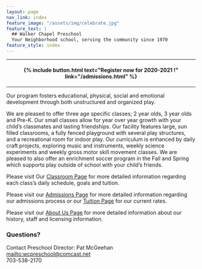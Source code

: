 ```yaml
---
layout: page
nav_link: index
feature_image: "/assets/img/celebrate.jpg"
feature_text: |
  ## Walker Chapel Preschool
  Your Neighborhood school, serving the community since 1970
feature_style: index
---
```


---

#### <center> {% include button.html text="Register now for 2020-2021 !" link="/admissions.html" %} 

---

Our program fosters educational, physical, social and emotional development through both unstructured and organized play.

We are pleased to offer three age specific classes; 2 year olds, 3 year olds and Pre-K.  Our small classes allow for year over year growth with your child’s classmates and lasting friendships.  Our facility features large, sun filled classrooms, a fully fenced playground with several play structures, and a recreational room for indoor play.  Our curriculum is enhanced by daily craft projects, exploring music and instruments, weekly science experiments and weekly gross motor skill movement classes.  We are pleased to also offer an enrichment soccer program in the Fall and Spring which supports play outside of school with your child’s friends.

Please visit Our [Classroom Page](/classroom.html) for more detailed information regarding each class’s daily schedule, goals and tuition.

Please visit our [Admissions Page](/admissions.html) for more detailed information regarding our admissions process or our [Tuition Page](/tuition.html) for our current rates.

Please visit our [About Us Page](about.html) for more detailed information about our history, staff and licensing information.

### Questions?

Contact Preschool Director: Pat McGeehan  
<mailto:wcpreschool@comcast.net>  
703-538-2170
